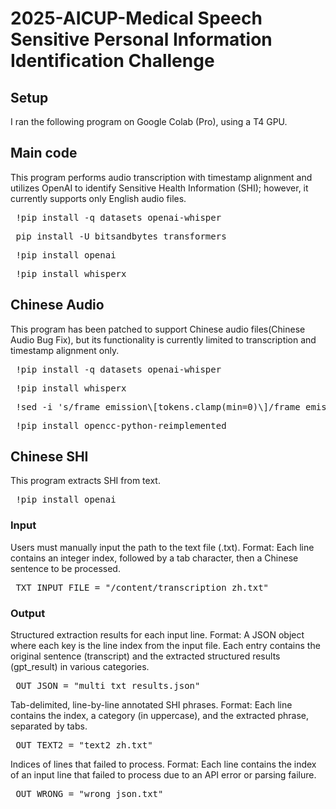 # 2025-AICUP-Medical Speech Sensitive Personal Information Identification Challenge
## Setup
I ran the following program on Google Colab (Pro), using a T4 GPU.

## Main code
This program performs audio transcription with timestamp alignment and utilizes OpenAI to identify Sensitive Health Information (SHI); however, it currently supports only English audio files.
<pre> !pip install -q datasets openai-whisper </pre>
<pre> pip install -U bitsandbytes transformers </pre>
<pre> !pip install openai </pre>
<pre> !pip install whisperx </pre>

## Chinese Audio
This program has been patched to support Chinese audio files(Chinese Audio Bug Fix), but its functionality is currently limited to transcription and timestamp alignment only.
<pre> !pip install -q datasets openai-whisper </pre>
<pre> !pip install whisperx </pre>
<pre> !sed -i 's/frame_emission\[tokens.clamp(min=0)\]/frame_emission[tokens.clamp(min=0).long()]/g' /usr/local/lib/python3.11/dist-packages/whisperx/alignment.py </pre>
<pre> !pip install opencc-python-reimplemented </pre>

## Chinese SHI
This program extracts SHI from text.
<pre> !pip install openai </pre>
### Input
Users must manually input the path to the text file (.txt).
Format: Each line contains an integer index, followed by a tab character, then a Chinese sentence to be processed.</be>
<pre> TXT_INPUT_FILE = "/content/transcription_zh.txt" </pre>
### Output
Structured extraction results for each input line.
Format: A JSON object where each key is the line index from the input file. Each entry contains the original sentence (transcript) and the extracted structured results (gpt_result) in various categories.
<pre> OUT_JSON = "multi_txt_results.json" </pre>
Tab-delimited, line-by-line annotated SHI phrases.
Format: Each line contains the index, a category (in uppercase), and the extracted phrase, separated by tabs.
<pre> OUT_TEXT2 = "text2_zh.txt" </pre>
Indices of lines that failed to process.
Format: Each line contains the index of an input line that failed to process due to an API error or parsing failure.
<pre> OUT_WRONG = "wrong_json.txt" </pre>

